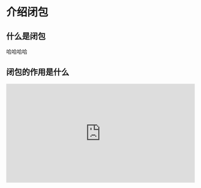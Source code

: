 # 介绍闭包
## 什么是闭包
哈哈哈哈

## 闭包的作用是什么

<iframe height="265" style="width: 100%;" scrolling="no" title="Blog post &gt; grid + sticky &gt; demo 2" src="https://codepen.io/gpingfeng/embed/BaLMyqv?height=265&theme-id=dark&default-tab=html,result" frameborder="no" loading="lazy" allowtransparency="true" allowfullscreen="true">
  See the Pen <a href='https://codepen.io/gpingfeng/pen/BaLMyqv'>Blog post &gt; grid + sticky &gt; demo 2</a> by Guangping
  (<a href='https://codepen.io/gpingfeng'>@gpingfeng</a>) on <a href='https://codepen.io'>CodePen</a>.
</iframe>